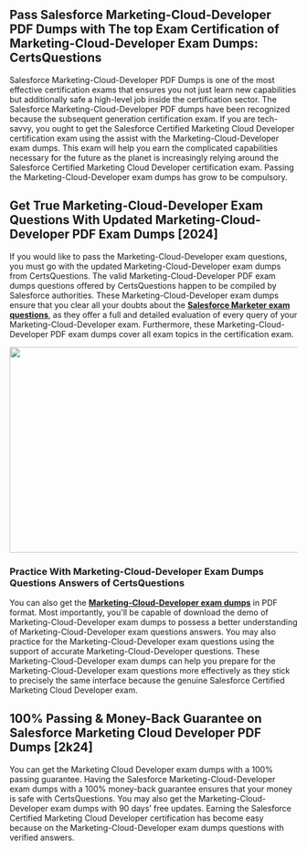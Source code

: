 <h2>Pass Salesforce Marketing-Cloud-Developer PDF Dumps with The top Exam Certification of Marketing-Cloud-Developer Exam Dumps: CertsQuestions</h2>
<p>Salesforce Marketing-Cloud-Developer PDF Dumps is one of the most effective certification exams that ensures you not just learn new capabilities but additionally safe a high-level job inside the certification sector. The Salesforce Marketing-Cloud-Developer PDF dumps have been recognized because the subsequent generation certification exam. If you are tech-savvy, you ought to get the Salesforce Certified Marketing Cloud Developer certification exam using the assist with the Marketing-Cloud-Developer exam dumps. This exam will help you earn the complicated capabilities necessary for the future as the planet is increasingly relying around the Salesforce Certified Marketing Cloud Developer certification exam. Passing the Marketing-Cloud-Developer exam dumps has grow to be compulsory.</p>
<h2>Get True Marketing-Cloud-Developer Exam Questions With Updated Marketing-Cloud-Developer PDF Exam Dumps [2024]</h2>
<p>If you would like to pass the Marketing-Cloud-Developer exam questions, you must go with the updated Marketing-Cloud-Developer exam dumps from CertsQuestions. The valid Marketing-Cloud-Developer PDF exam dumps questions offered by CertsQuestions happen to be compiled by Salesforce authorities. These Marketing-Cloud-Developer exam dumps ensure that you clear all your doubts about the <strong><a href="https://www.certsquestions.com/salesforce-marketer-certification.html">Salesforce Marketer exam questions</a></strong>, as they offer a full and detailed evaluation of every query of your Marketing-Cloud-Developer exam. Furthermore, these Marketing-Cloud-Developer PDF exam dumps cover all exam topics in the certification exam.</p>
<p><img style="display: block; margin-left: auto; margin-right: auto;" src="https://i.imgur.com/53zZ4Bb.png" alt="" width="720" height="360" /></p>
<h3>Practice With Marketing-Cloud-Developer Exam Dumps Questions Answers of CertsQuestions</h3>
<p>You can also get the <a href="https://www.certsquestions.com/Marketing-Cloud-Developer-pdf-dumps.html"><strong>Marketing-Cloud-Developer exam dumps</strong></a> in PDF format. Most importantly, you'll be capable of download the demo of Marketing-Cloud-Developer exam dumps to possess a better understanding of Marketing-Cloud-Developer exam questions answers. You may also practice for the Marketing-Cloud-Developer exam questions using the support of accurate Marketing-Cloud-Developer questions. These Marketing-Cloud-Developer exam dumps can help you prepare for the Marketing-Cloud-Developer exam questions more effectively as they stick to precisely the same interface because the genuine Salesforce Certified Marketing Cloud Developer exam.</p>
<h2>100% Passing &amp; Money-Back Guarantee on Salesforce Marketing Cloud Developer PDF Dumps [2k24]</h2>
<p>You can get the Marketing Cloud Developer exam dumps with a 100% passing guarantee. Having the Salesforce Marketing-Cloud-Developer exam dumps with a 100% money-back guarantee ensures that your money is safe with CertsQuestions. You may also get the Marketing-Cloud-Developer exam dumps with 90 days&rsquo; free updates. Earning the Salesforce Certified Marketing Cloud Developer certification has become easy because on the Marketing-Cloud-Developer exam dumps questions with verified answers.</p>
